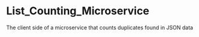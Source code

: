 # List_Counting_Microservice
 The client side of a microservice that counts duplicates found in JSON data
